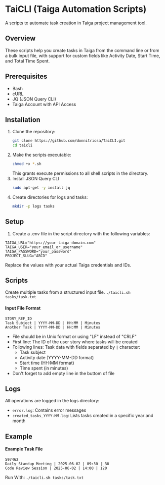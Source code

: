 # TaiCLI (Taiga Automation Scripts)
A scripts to automate task creation in Taiga project management tool.

## Overview
These scripts help you create tasks in Taiga from the command line or from a bulk input file, with support for custom fields like Activity Date, Start Time, and Total Time Spent.

## Prerequisites
- Bash
- cURL
- JQ (JSON Query CLI)
- Taiga Account with API Access

## Installation
1. Clone the repository:
    ```bash
    git clone https://github.com/donnitriosa/TaiCLI.git
    cd taicli
    ```
2. Make the scripts executable:
    ```bash
    chmod +x *.sh
    ```
   This grants execute permissions to all shell scripts in the directory.
3. Install JSON Query CLI
    ```bash
    sudo apt-get -y install jq
    ```
4. Create directories for logs and tasks:
    ```bash
    mkdir -p logs tasks
    ```

## Setup
1.  Create a .env file in the script directory with the following variables:
```
TAIGA_URL="https://your-taiga-domain.com"
TAIGA_USER="your_email_or_username"
TAIGA_PASSWORD="your_password"
PROJECT_SLUG="ABCD"
```
Replace the values with your actual Taiga credentials and IDs.

## Scripts
Create multiple tasks from a structured input file.
`./taicli.sh tasks/task.txt`

#### Input File Format
```
STORY_REF_ID
Task Subject | YYYY-MM-DD | HH:MM | Minutes
Another Task | YYYY-MM-DD | HH:MM | Minutes

```
- File should be in Unix format or using "LF" instead of "CRLF"
- First line: The ID of the user story where tasks will be created
- Following lines: Task data with fields separated by  `|`  character:
  - Task subject
  - Activity date (YYYY-MM-DD format)
  - Start time (HH:MM format)
  - Time spent (in minutes)
- Don't forget to add empty line in the buttom of file

## Logs
All operations are logged in the  logs  directory:
- `error.log`: Contains error messages
- `created_tasks_YYYY-MM.log`: Lists tasks created in a specific year and month

## Example   
#### Example Task File
```
597462
Daily Standup Meeting | 2025-06-02 | 09:30 | 30
Code Review Session | 2025-06-02 | 14:00 | 120

```
Run With:
`./taicli.sh tasks/task.txt`
